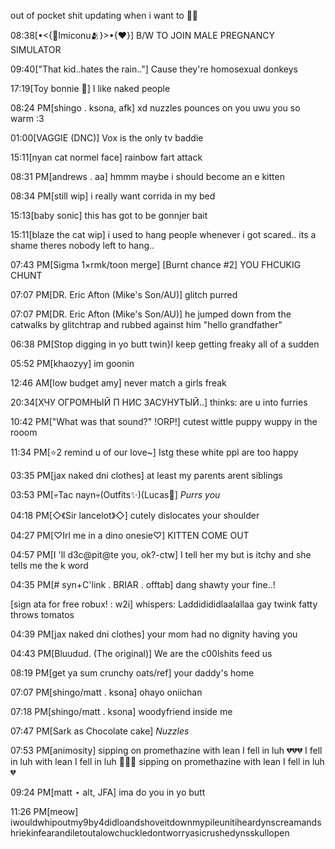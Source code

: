 out of pocket shit updating when i want to 🤗🤗


08:38[•<{🌹Imiconu🫂}>•{❤}] B/W TO JOIN MALE PREGNANCY SIMULATOR

09:40["That kid..hates the rain.."] Cause they're homosexual donkeys

17:19[Toy bonnie 👑] I like naked people

08:24 PM[shingo . ksona, afk] xd nuzzles pounces on you uwu you so warm :3

01:00[VAGGIE (DNC)] Vox is the only tv baddie

15:11[nyan cat normel face] rainbow fart attack

08:31 PM[andrews . aa] hmmm maybe i should become an e kitten

08:34 PM[still wip] i really want corrida in my bed

15:13[baby sonic] this has got to be gonnjer bait 

15:11[blaze the cat wip] i used to hang people whenever i got scared.. its a shame theres nobody left to hang..

07:43 PM[Sigma 1×rmk/toon merge] [Burnt chance #2] YOU FHCUKIG CHUNT

07:07 PM[DR. Eric Afton (Mike's Son/AU)] glitch purred

07:07 PM[DR. Eric Afton (Mike's Son/AU)] he jumped down from the catwalks by glitchtrap and rubbed against him "hello grandfather"

06:38 PM[Stop digging in yo butt twin}I keep getting freaky all of a sudden

05:52 PM[khaozyy] im goonin

12:46 AM[low budget amy] never match a girls freak

20:34[ХЧУ ОГРОМНЫЙ П НИС ЗАСУНУТЫЙ..] thinks: are u into furries

10:42 PM["What was that sound?" !ORP!] cutest wittle puppy wuppy in the rooom

11:34 PM[⭐2 remind u of our love~] Istg these white ppl are too happy

03:35 PM[jax naked dni clothes] at least my parents arent siblings

03:53 PM[💀Tac nayn💀(Outfits✨)(Lucas💖] *Purrs you*

04:18 PM[◇《Sir lancelot》◇] cutely dislocates your shoulder

04:27 PM[♡Irl me in a dino onesie♡] KITTEN COME OUT

04:57 PM[I 'll d3c@pit@te you, ok?-ctw] I tell her my but is itchy and she tells me the k word

04:35 PM[# syn+C'link . BRIAR . offtab] dang shawty your fine..!

 [sign ata for free robux! : w2i] whispers: Laddidididlaalallaa gay twink fatty throws tomatos

04:39 PM[jax naked dni clothes] your mom had no dignity having you

04:43 PM[Bluudud. (The original)] We are the c00lshits feed us

08:19 PM[get ya sum crunchy oats/ref] your daddy's home

07:07 PM[shingo/matt . ksona] ohayo oniichan

07:18 PM[shingo/matt . ksona] woodyfriend inside me

07:47 PM[Sark as Chocolate cake] *Nuzzles*

07:53 PM[animosity] sipping on promethazine with lean I fell in luh 💔💔💔 I fell in luh with lean I fell in luh 🥀💔🥀 sipping on promethazine with lean I fell in luh 💔

 09:24 PM[matt ⋆ alt, JFA] ima do you in yo butt

 11:26 PM[meow] iwouldwhipoutmy9by4didloandshoveitdownmypileunitiheardynscreamandshriekinfearandiletoutalowchuckledontworryasicrushedynsskullopen
